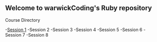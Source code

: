 Welcome to warwickCoding's Ruby repository 
---
Course Directory

-[Session 1][1]
-Session 2
-Session 3
-Session 4
-Session 5
-Session 6
-Session 7
-Session 8


[1]: /session_1
